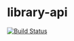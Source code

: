 # library-api

[![Build Status](https://app.travis-ci.com/rfigueiredo0622/library-api.svg?branch=master)](https://app.travis-ci.com/rfigueiredo0622/library-api)
